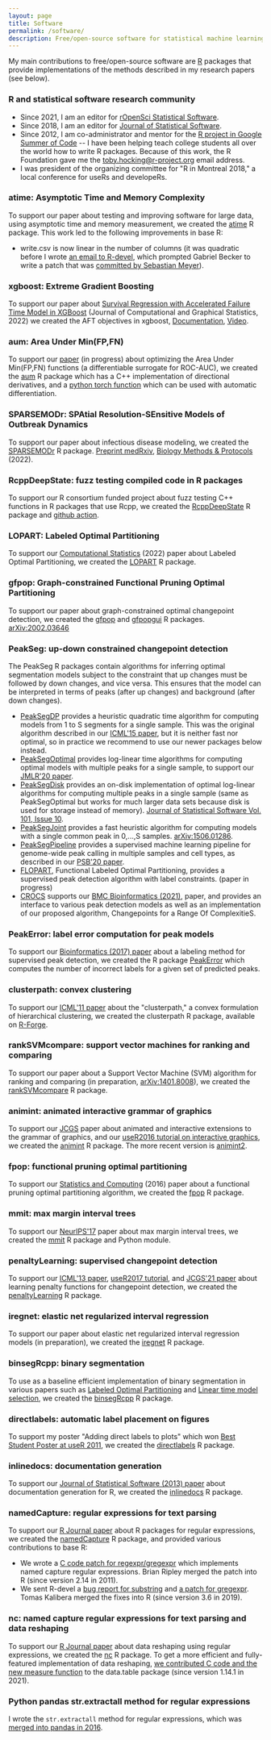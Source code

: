```yaml
---
layout: page
title: Software
permalink: /software/
description: Free/open-source software for statistical machine learning and data visualization 
---
```


My main contributions to free/open-source software are
[R](http://r-project.org) packages that provide implementations of the
methods described in my research papers (see below). 

### R and statistical software research community

- Since 2021, I am an editor for [rOpenSci Statistical
  Software](https://ropenscilabs.github.io/statistical-software-review-book/#welcome).
- Since 2018, I am an editor for [Journal of Statistical
  Software](https://www.jstatsoft.org/about/editorialTeam).
- Since 2012, I am co-administrator and mentor for the
  [R project in Google Summer of Code](https://github.com/rstats-gsoc/)
  -- I have been helping teach college students all over the world how
  to write R packages. Because of this work, the R Foundation gave me
  the [toby.hocking@r-project.org](mailto:toby.hocking@r-project.org)
  email address.
- I was president of the organizing committee for "R in Montreal 2018,"
  a local conference for useRs and developeRs.

### atime: Asymptotic Time and Memory Complexity

To support our paper about testing and improving software for large
data, using asymptotic time and memory measurement, we created the
[atime](https://github.com/tdhock/atime) R package. This work led to
the following improvements in base R:
- write.csv is now linear in the number of columns (it was quadratic
  before I wrote [an email to
  R-devel](https://stat.ethz.ch/pipermail/r-devel/2023-March/082506.html),
  which prompted Gabriel Becker to write a patch that was [committed
  by Sebastian
  Meyer](https://github.com/wch/r-source/commit/bc9f8a0f383fbad3fff26db7b554f0b827524d23)).

### xgboost: Extreme Gradient Boosting

To support our paper about [Survival Regression with Accelerated
Failure Time Model in
XGBoost](https://www.tandfonline.com/doi/full/10.1080/10618600.2022.2067548)
(Journal of Computational and Graphical Statistics, 2022) we created
the AFT objectives in xgboost,
[Documentation](https://xgboost.readthedocs.io/en/latest/tutorials/aft_survival_analysis.html),
[Video](https://www.youtube.com/watch?v=HuWRnzgGuIo).
 
  
### aum: Area Under Min(FP,FN)

To support our [paper](https://arxiv.org/abs/2107.01285) (in progress)
about optimizing the Area Under Min(FP,FN) functions (a differentiable
surrogate for ROC-AUC), we created the
[aum](https://github.com/tdhock/aum) R package which has a C++
implementation of directional derivatives, and a [python torch
function](https://tdhock.github.io/blog/2022/torch-auto-grad-non-diff/)
which can be used with automatic differentiation.

### SPARSEMODr: SPAtial Resolution-SEnsitive Models of Outbreak Dynamics

To support our paper about infectious disease modeling, we created the
[SPARSEMODr](https://github.com/NAU-CCL/SPARSEMODr/) R
package. [Preprint
medRxiv](https://www.medrxiv.org/content/10.1101/2021.05.13.21256216v1),
[Biology Methods &
Protocols](https://academic.oup.com/biomethods/advance-article/doi/10.1093/biomethods/bpac022/6680179)
(2022).

### RcppDeepState: fuzz testing compiled code in R packages

To support our R consortium funded project about fuzz testing C++
functions in R packages that use Rcpp, we created the
[RcppDeepState](https://github.com/FabrizioSandri/RcppDeepState) R
package and [github
action](https://github.com/FabrizioSandri/RcppDeepState-action).

### LOPART: Labeled Optimal Partitioning

To support our [Computational Statistics](https://rdcu.be/cQ8qM)
(2022) paper about Labeled Optimal Partitioning, we created the
[LOPART](https://github.com/tdhock/LOPART) R package.

### gfpop: Graph-constrained Functional Pruning Optimal Partitioning

To support our paper about graph-constrained optimal changepoint
detection, we created the [gfpop](https://github.com/vrunge/gfpop) and
[gfpopgui](https://github.com/julianstanley/gfpopgui) R
packages. [arXiv:2002.03646](https://arxiv.org/abs/2002.03646)

### PeakSeg: up-down constrained changepoint detection

The PeakSeg R packages contain algorithms for inferring optimal
segmentation models subject to the constraint that up changes must be
followed by down changes, and vice versa. This ensures that the model
can be interpreted in terms of peaks (after up changes) and background
(after down changes). 

- [PeakSegDP](https://CRAN.R-project.org/package=PeakSegDP) provides a
  heuristic quadratic time algorithm for computing models from 1 to S
  segments for a single sample. This was the original algorithm
  described in our
  [ICML'15 paper](http://jmlr.org/proceedings/papers/v37/hocking15.html),
  but it is neither fast nor optimal, so in practice we recommend to
  use our newer packages below instead.
- [PeakSegOptimal](https://CRAN.R-project.org/package=PeakSegOptimal)
  provides log-linear time algorithms for computing optimal models
  with multiple peaks for a single sample, to support our [JMLR'20
  paper](http://jmlr.org/papers/v21/18-843.html).
- [PeakSegDisk](https://github.com/tdhock/PeakSegDisk) provides an
  on-disk implementation of optimal log-linear algorithms for
  computing multiple peaks in a single sample (same as PeakSegOptimal
  but works for much larger data sets because disk is used for storage
  instead of memory).
  [Journal of Statistical
  Software Vol. 101, Issue
  10](https://www.jstatsoft.org/article/view/v101i10).
- [PeakSegJoint](https://CRAN.R-project.org/package=PeakSegJoint) provides a
  fast heuristic algorithm for computing models with a single common
  peak in 0,...,S
  samples. [arXiv:1506.01286](https://arxiv.org/abs/1506.01286).
- [PeakSegPipeline](https://github.com/tdhock/PeakSegPipeline)
  provides a supervised machine learning pipeline for genome-wide peak
  calling in multiple samples and cell types, as described in our
  [PSB'20
  paper](http://psb.stanford.edu/psb-online/proceedings/psb20/Hocking.pdf).
- [FLOPART](https://github.com/tdhock/FLOPART), Functional Labeled
  Optimal Partitioning, provides a supervised peak detection algorithm
  with label constraints. (paper in progress)
- [CROCS](https://github.com/aLiehrmann/CROCS) supports our [BMC
  Bioinformatics
  (2021)](https://bmcbioinformatics.biomedcentral.com/articles/10.1186/s12859-021-04221-5),
  paper, and provides an interface to various peak detection models as
  well as an implementation of our proposed algorithm, Changepoints
  for a Range Of
  ComplexitieS.

### PeakError: label error computation for peak models

To support our
[Bioinformatics (2017)
paper](https://www.ncbi.nlm.nih.gov/pubmed/27797775) about a labeling method for supervised peak detection, we
created the R package
[PeakError](https://CRAN.R-project.org/package=PeakError) which computes
the number of incorrect labels for a given set of predicted peaks.

### clusterpath: convex clustering

To support our
[ICML'11 paper](http://www.icml-2011.org/papers/419_icmlpaper.pdf)
about the "clusterpath," a convex formulation of hierarchical
clustering, we created the clusterpath R package, available on
[R-Forge](http://clusterpath.r-forge.r-project.org/). 

### rankSVMcompare: support vector machines for ranking and comparing

To support our
paper about a Support Vector Machine (SVM) algorithm
for ranking and comparing (in preparation,
[arXiv:1401.8008](http://arxiv.org/abs/1401.8008)), we created the
[rankSVMcompare](https://github.com/tdhock/rankSVMcompare) R package.

### animint: animated interactive grammar of graphics

To support our
[JCGS](https://amstat.tandfonline.com/doi/full/10.1080/10618600.2018.1513367)
paper about animated and interactive extensions to the grammar of
graphics, and our [useR2016 tutorial on interactive
graphics](https://github.com/tdhock/interactive-tutorial), we created
the [animint](https://github.com/tdhock/animint) R package. The more
recent version is [animint2](https://github.com/tdhock/animint2).

### fpop: functional pruning optimal partitioning

To support our
[Statistics and Computing](https://link.springer.com/article/10.1007/s11222-016-9636-3)
(2016) paper about a functional pruning optimal
partitioning algorithm, we created the
[fpop](https://r-forge.r-project.org/R/?group_id=1851) R package.

### mmit: max margin interval trees

To support our
[NeurIPS'17](http://papers.nips.cc/paper/7080-maximum-margin-interval-trees)
paper about max margin interval trees, we created the
[mmit](https://github.com/aldro61/mmit) R package and Python module.

### penaltyLearning: supervised changepoint detection

To support our [ICML'13
paper](http://proceedings.mlr.press/v28/hocking13.html), [useR2017
tutorial](https://rcdata.nau.edu/genomic-ml/change-tutorial/Supervised.html),
and [JCGS'21
paper](https://amstat.tandfonline.com/doi/full/10.1080/10618600.2021.2000422)
about learning penalty functions for changepoint detection, we created
the
[penaltyLearning](https://CRAN.R-project.org/package=penaltyLearning)
R package.

### iregnet: elastic net regularized interval regression

To support our paper about elastic net regularized interval regression
models (in preparation), we created the
[iregnet](https://github.com/anujkhare/iregnet) R package.

### binsegRcpp: binary segmentation

To use as a baseline efficient implementation of binary segmentation
in various papers such as [Labeled Optimal
Partitioning](https://rdcu.be/cQ8qM) and [Linear time model
selection](https://amstat.tandfonline.com/doi/full/10.1080/10618600.2021.2000422), we created the
[binsegRcpp](https://cloud.r-project.org/web/packages/binsegRcpp/) R
package.

### directlabels: automatic label placement on figures

To support my poster "Adding direct labels to plots" which won
[Best Student Poster at useR 2011](https://www.r-project.org/conferences/useR-2011/),
we created the
[directlabels](https://CRAN.R-project.org/package=directlabels) R
package.

### inlinedocs: documentation generation

To support our
[Journal of Statistical Software (2013) paper](https://www.jstatsoft.org/article/view/v054i06)
about documentation generation for R, we created the
[inlinedocs](https://CRAN.R-project.org/package=inlinedocs) R package.

### namedCapture: regular expressions for text parsing

To support our [R Journal
paper](https://journal.r-project.org/archive/2019/RJ-2019-050/index.html)
about R packages for regular expressions, we created the
[namedCapture](https://CRAN.R-project.org/package=namedCapture) R
package, and provided various contributions to base R:

* We wrote a [C code patch for
  regexpr/gregexpr](https://bugs.r-project.org/bugzilla3/show_bug.cgi?id=14518)
  which implements named capture regular expressions. Brian
  Ripley merged the patch into R (since version 2.14 in 2011).
* We sent R-devel a [bug report for
  substring](https://stat.ethz.ch/pipermail/r-devel/2019-February/077393.html)
  and [a patch for
  gregexpr](https://stat.ethz.ch/pipermail/r-devel/2019-February/077315.html). Tomas
  Kalibera merged the fixes into R (since version 3.6 in 2019).

### nc: named capture regular expressions for text parsing and data reshaping

To support our [R Journal paper](https://journal.r-project.org/archive/2021/RJ-2021-029/index.html)
about data reshaping using regular expressions, we created the
[nc](https://CRAN.R-project.org/package=nc) R package. To get a more
efficient and fully-featured implementation of data reshaping, [we
contributed C code and the new measure
function](https://github.com/Rdatatable/data.table/pull/4731) to the
data.table package (since version 1.14.1 in 2021).

### Python pandas str.extractall method for regular expressions

I wrote the `str.extractall` method for regular expressions, which was
[merged into pandas in 2016](https://github.com/pandas-dev/pandas/pull/11386).

